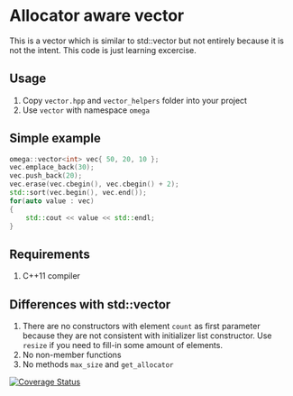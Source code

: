 # Allocator aware vector

This is a vector which is similar to std::vector but not entirely because it is not the intent.
This code is just learning excercise.

## Usage
1. Copy `vector.hpp` and `vector_helpers` folder into your project
2. Use `vector` with namespace `omega`

## Simple example
```cpp
omega::vector<int> vec{ 50, 20, 10 };
vec.emplace_back(30);
vec.push_back(20);
vec.erase(vec.cbegin(), vec.cbegin() + 2);
std::sort(vec.begin(), vec.end());
for(auto value : vec)
{
    std::cout << value << std::endl;
}
```

## Requirements
1. C++11 compiler

## Differences with std::vector
1. There are no constructors with element `count` as first parameter because they are not consistent with initializer list constructor.  Use `resize` if you need to fill-in some amount of elements.
2. No non-member functions
3. No methods `max_size` and `get_allocator`

[![Coverage Status](https://coveralls.io/repos/github/OmegaDoom/allocator-aware-vector/badge.svg?branch=master)](https://coveralls.io/github/OmegaDoom/allocator-aware-vector?branch=master)
